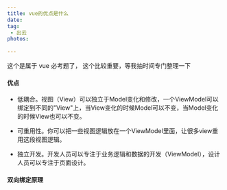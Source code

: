 ```yaml
---
title: vue的优点是什么
date:
tag:
 - 出云
photos:
 
---
```

<!-- 引言（简介） -->
  这个是属于 vue 必考题了， 这个比较重要，等我抽时间专门整理一下
<!--more-->

<!-- 详细内容 -->
#### 优点
  - 低耦合。视图（View）可以独立于Model变化和修改，一个ViewModel可以绑定到不同的"View"上，当View变化的时候Model可以不变，当Model变化的时候View也可以不变。
 
  - 可重用性。你可以把一些视图逻辑放在一个ViewModel里面，让很多view重用这段视图逻辑。
  
  - 独立开发。开发人员可以专注于业务逻辑和数据的开发（ViewModel），设计人员可以专注于页面设计。

#### 双向绑定原理

